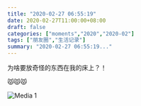 ```yaml
---
title: "2020-02-27 06:55:19"
date: 2020-02-27T11:00:00+08:00
draft: false
categories: ["moments","2020","2020-02"]
tags: ["朋友圈","生活记录"]
summary: "2020-02-27 06:55:19..."
---
```


为啥要放奇怪的东西在我的床上？！

😾😾😾

![Media 1](/Moments/photos/2020-02-27/202002270655190.jpg)

